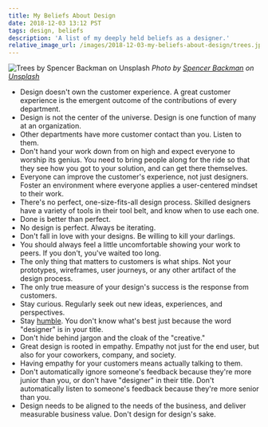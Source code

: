```yaml
---
title: My Beliefs About Design
date: 2018-12-03 13:12 PST
tags: design, beliefs
description: 'A list of my deeply held beliefs as a designer.'
relative_image_url: /images/2018-12-03-my-beliefs-about-design/trees.jpg
---
```


![Trees by Spencer Backman on Unsplash](/images/2018-12-03-my-beliefs-about-design/trees.jpg)
_Photo by [Spencer Backman](https://unsplash.com/@spencerbackman) on [Unsplash](https://unsplash.com/?utm_source=unsplash&utm_medium=referral&utm_content=creditCopyText)_

- Design doesn't own the customer experience. A great customer experience is the emergent outcome of the contributions of every department.
- Design is not the center of the universe. Design is one function of many at an organization.
- Other departments have more customer contact than you. Listen to them.
- Don't hand your work down from on high and expect everyone to worship its genius. You need to bring people along for the ride so that they see how you got to your solution, and can get there themselves.
- Everyone can improve the customer's experience, not just designers. Foster an environment where everyone applies a user-centered mindset to their work.
- There's no perfect, one-size-fits-all design process. Skilled designers have a variety of tools in their tool belt, and know when to use each one.
- Done is better than perfect.
- No design is perfect. Always be iterating.
- Don't fall in love with your designs. Be willing to kill your darlings.
- You should always feel a little uncomfortable showing your work to peers. If you don't, you've waited too long.
- The only thing that matters to customers is what ships. Not your prototypes, wireframes, user journeys, or any other artifact of the design process.
- The only true measure of your design's success is the response from customers.
- Stay curious. Regularly seek out new ideas, experiences, and perspectives.
- Stay [humble](https://www.youtube.com/watch?v=tvTRZJ-4EyI). You don't know what's best just because the word "designer" is in your title.
- Don't hide behind jargon and the cloak of the "creative."
- Great design is rooted in empathy. Empathy not just for the end user, but also for your coworkers, company, and society.
- Having empathy for your customers means actually talking to them.
- Don't automatically ignore someone's feedback because they're more junior than you, or don't have "designer" in their title. Don't automatically listen to someone's feedback because they're more senior than you.
- Design needs to be aligned to the needs of the business, and deliver measurable business value. Don't design for design's sake.
